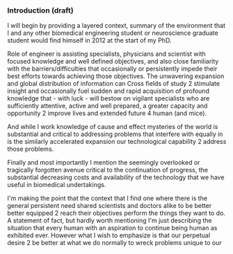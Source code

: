 ### Introduction (draft)

I will begin by providing a layered context, summary of the environment that I and any other biomedical engineering student or neuroscience graduate student would find himself in 2012 at the start of my PhD.

Role of  engineer is assisting specialists, physicians and scientist  with focused knowledge and well defined objectives, and also close familiarity with the barriers/difficulties that occasionally or persistently impede their best efforts towards achieving those objectives.
The unwavering expansion and global distribution of information can Cross fields of study 2 stimulate insight and occasionally fuel sudden and rapid acquisition of profound knowledge that - with luck - will bestow on vigilant specialists who are sufficiently attentive, active and well prepared, a greater capacity and opportunity 2 improve lives and extended future 4 human (and mice).

And while I work knowledge of cause and effect mysteries of the world is substantial and critical to addressing problems that interfere with equally in is the similarly accelerated expansion our technological capability 2 address those problems.

Finally and most importantly I mention the seemingly overlooked or tragically forgotten avenue critical to the continuation of progress, the substantial decreasing costs and availability of the technology that we have useful in biomedical undertakings.

I'm making the point that the context that I find one where there is the general persistent need  shared scientists and doctors alike to be better better equipped 2 reach their objectives perform the things they want to do. A statement of fact, but hardly worth mentioning I'm just describing the situation that every  human with an aspiration to continue being human as exhibited ever. However what I wish to emphasize is that our perpetual desire 2 be better at what we do normally to wreck problems unique to our
